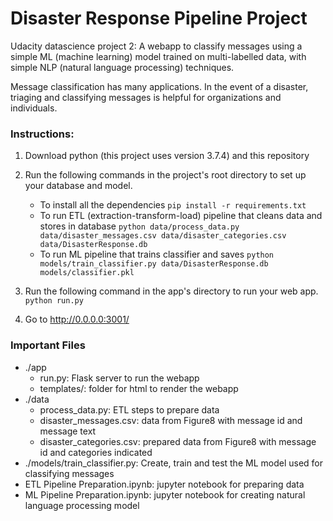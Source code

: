 # Disaster Response Pipeline Project

Udacity datascience project 2: A webapp to classify messages using a simple ML (machine learning) model trained on multi-labelled data, with simple NLP (natural language processing) techniques. 

Message classification has many applications. In the event of a disaster, triaging and classifying messages is helpful for organizations and individuals. 

### Instructions:
1. Download python (this project uses version 3.7.4) and this repository
3. Run the following commands in the project's root directory to set up your database and model.

    - To install all the dependencies
        `pip install -r requirements.txt`
    - To run ETL (extraction-transform-load) pipeline that cleans data and stores in database
        `python data/process_data.py data/disaster_messages.csv data/disaster_categories.csv data/DisasterResponse.db`
    - To run ML pipeline that trains classifier and saves
        `python models/train_classifier.py data/DisasterResponse.db models/classifier.pkl`

2. Run the following command in the app's directory to run your web app.
    `python run.py`

3. Go to http://0.0.0.0:3001/

### Important Files

- ./app
    - run.py: Flask server to run the webapp
    - templates/: folder for html to render the webapp
- ./data
    - process_data.py: ETL steps to prepare data 
    - disaster_messages.csv: data from Figure8 with message id and message text
    - disaster_categories.csv: prepared data from Figure8 with message id and categories indicated
- ./models/train_classifier.py: Create, train and test the ML model used for classifying messages
- ETL Pipeline Preparation.ipynb: jupyter notebook for preparing data
- ML Pipeline Preparation.ipynb: jupyter notebook for creating natural language processing model

